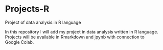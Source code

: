 # Projects-R
Project of data analysis in R language

In this repository I will add my project in data analysis written in R language. Projects will be available in Rmarkdown and jpynb with connection to Google Colab.
